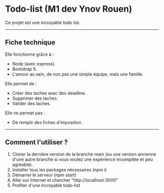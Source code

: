# Todo-list (M1 dev Ynov Rouen)
Ce projet est une incroyable todo list.

---
## Fiche technique
Elle fonctionne grâce à :
- Node (avec express).
- Bootstrap 5.
- L'amour au sein, de non pas une simple équipe, mais une famille.

Elle permet de :
- Créer des taches avec des deadline.
- Supprimer des taches.
- Valider des taches.

Elle ne permet pas :
- De remplir des fiches d'imposition.

---
## Comment l'utiliser ?
1. Cloner la dernière version de la branche main (ou une version ancienne d'une autre branche si vous voulez une expérience incomplète et peu agréable).
2. Installer tous les packages nécessaires (npm i)
3. Démarrer le serveur (npm start)
4. Aller sur Internet et chercher "http://localhost:3000"
5. Profiter d'une incroyable todo-list
